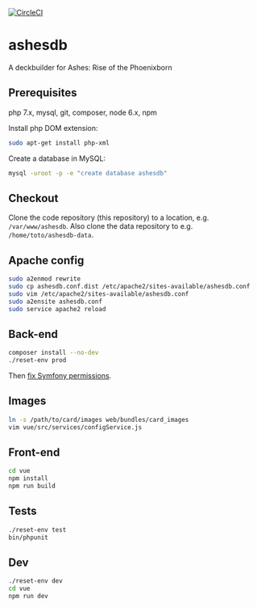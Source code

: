 [![CircleCI](https://circleci.com/gh/Alsciende/ashesdb.svg?style=svg)](https://circleci.com/gh/Alsciende/ashesdb)

ashesdb
===========
A deckbuilder for Ashes: Rise of the Phoenixborn

## Prerequisites

php 7.x, mysql, git, composer, node 6.x, npm

Install php DOM extension:

``` bash
sudo apt-get install php-xml
```

Create a database in MySQL:

``` bash
mysql -uroot -p -e "create database ashesdb"
```

## Checkout

Clone the code repository (this repository) to a location, e.g. `/var/www/ashesdb`. Also clone the data repository to e.g. `/home/toto/ashesdb-data`.

## Apache config

``` bash
sudo a2enmod rewrite
sudo cp ashesdb.conf.dist /etc/apache2/sites-available/ashesdb.conf
sudo vim /etc/apache2/sites-available/ashesdb.conf
sudo a2ensite ashesdb.conf
sudo service apache2 reload
```

## Back-end

``` bash
composer install --no-dev
./reset-env prod
```

Then [fix Symfony permissions](http://symfony.com/doc/current/setup/file_permissions.html).

## Images

``` bash
ln -s /path/to/card/images web/bundles/card_images
vim vue/src/services/configService.js 
```

## Front-end

``` bash
cd vue
npm install
npm run build
```

## Tests

``` bash
./reset-env test
bin/phpunit
```

## Dev

``` bash
./reset-env dev
cd vue
npm run dev
```
